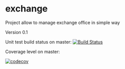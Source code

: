 # exchange

Project allow to manage exchange office in simple way

Version 0.1

Unit test build status on master: [![Build Status](https://travis-ci.org/maciejskro/exchange.svg?branch=master)](https://travis-ci.org/maciejskro/exchange)

Coverage level on master: 

[![codecov](https://codecov.io/gh/maciejskro/exchange/branch/master/graph/badge.svg)](https://codecov.io/gh/maciejskro/exchange)